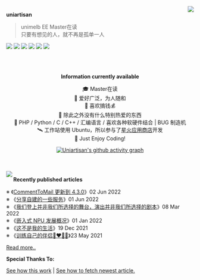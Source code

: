 <a href="https://github.com/anuraghazra/github-readme-stats">
  <img align="right" src="https://github-readme-stats.vercel.app/api?username=uniartisan&show_icons=true&count_private=true&title_color=0366d6&text_color=24292e&icon_color=40c463&bg_color=fff" />
</a>

**uniartisan**

> unimelb EE Master在读 <br />
> 只要有想见的人，就不再是孤单一人

![](https://img.shields.io/badge/-HTML-e34f26?style=flat-square&logo=HTML5&labelColor=e34f26&logoColor=fff) ![](https://img.shields.io/badge/-CSS-1572b6?style=flat-square&logo=CSS3&labelColor=1572b6&logoColor=fff) ![](https://img.shields.io/badge/-JavaScript-f7df1e?style=flat-square&logo=JavaScript&labelColor=f7df1e&logoColor=fff) ![](https://img.shields.io/badge/-C/Cpp-a8b9cc?style=flat-square&logo=C&labelColor=a8b9cc&logoColor=fff) ![](https://img.shields.io/badge/-Python-3776ab?style=flat-square&logo=Python&labelColor=3776ab&logoColor=fff) ![](https://img.shields.io/badge/-VSCode-007acc?style=flat-square&logo=Visual%20Studio%20Code&labelColor=007acc&logoColor=fff)

<br />

<br />

<div align="center">

**Information currently available**

🎓 Master在读 <br />
🎉 爱好广泛，为人随和 <br />
📃 喜欢搞钱💰 <br />
🍻 除此之外没有什么特别热爱的东西 <br />
🎯 PHP / Python / C / C++ / 汇编语言 / 喜欢各种软硬件结合 | BUG 制造机 <br />
🛰 工作站使用 Ubuntu，所以参与了[星火应用商店](https://gitee.com/deepin-community-store/spark-store)开发 <br />
🎃 Just Enjoy Coding!

[![Uniartisan's github activity graph](https://github-readme-activity-graph.cyclic.app/graph?username=uniartisan&theme=github-light)](https://github.com/uniartisan/)

</div>

<br />

<br />

<a href="https://github.com/anuraghazra/github-readme-stats">
  <img align="left" src="https://github-readme-stats.vercel.app/api/top-langs/?username=uniartisan" />
</a>

**Recently published articles**

<!-- posts start -->

 ※ 《[CommentToMail 更新到 4.3.0](https://blog.uniartisan.com/archives/CommentToMail_v4_3_0.html)》02 Jun 2022<br />
 ※ 《[分享自建的一些服务](https://blog.uniartisan.com/archives/share_some_webpages.html)》01 Jun 2022<br />
 ※ 《[我们登上并非我们所选择的舞台，演出并非我们所选择的剧本](https://blog.uniartisan.com/archives/2022_03_08.html)》08 Mar 2022<br />
 ※ 《[嵌入式 NPU 发展概况](https://blog.uniartisan.com/archives/Overview_of_Embedded_NPU_Development.html)》01 Jan 2022<br />
 ※ 《[这不是我的生活](https://blog.uniartisan.com/archives/this_is_not_my_life.html)》19 Dec 2021<br />
 ※ 《[训练自己的伴侣🧑‍❤️‍💋‍🧑](https://blog.uniartisan.com/archives/train_your_partner.html)》23 May 2021<br />


 [Read more..](https://blog.uniartisan.com/)

<!-- posts end -->

**Special Thanks To:**

[See how this work](https://github.com/anuraghazra/github-readme-stats) | [See how to fetch newest article.](https://blog.monsterx.cn/code/update-your-posts-in-readme/)
